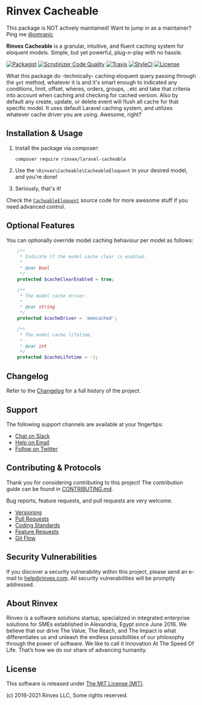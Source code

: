 # Rinvex Cacheable

This package is NOT actively maintained! Want to jump in as a maintainer? Ping me [@omranic](https://twitter.com/omranic)

**Rinvex Cacheable** is a granular, intuitive, and fluent caching system for eloquent models. Simple, but yet powerful, plug-n-play with no hassle.

[![Packagist](https://img.shields.io/packagist/v/rinvex/laravel-cacheable.svg?label=Packagist&style=flat-square)](https://packagist.org/packages/rinvex/laravel-cacheable)
[![Scrutinizer Code Quality](https://img.shields.io/scrutinizer/g/rinvex/laravel-cacheable.svg?label=Scrutinizer&style=flat-square)](https://scrutinizer-ci.com/g/rinvex/laravel-cacheable/)
[![Travis](https://img.shields.io/travis/rinvex/laravel-cacheable.svg?label=TravisCI&style=flat-square)](https://travis-ci.org/rinvex/laravel-cacheable)
[![StyleCI](https://styleci.io/repos/79321486/shield)](https://styleci.io/repos/79321486)
[![License](https://img.shields.io/packagist/l/rinvex/laravel-cacheable.svg?label=License&style=flat-square)](https://github.com/rinvex/laravel-cacheable/blob/develop/LICENSE)

What this package do -technically- caching eloquent query passing through the `get` method, whatever it is and it's smart enough to indicated any conditions, limit, offset, wheres, orders, groups, ..etc and take that criteria into account when caching and checking for cached version. Also by default any create, update, or delete event will flush all cache for that specific model. It uses default Laravel caching system, and utilizes whatever cache driver you are using. Awesome, right?


## Installation & Usage

1. Install the package via composer:
    ```shell
    composer require rinvex/laravel-cacheable
    ```

2. Use the `\Rinvex\Cacheable\CacheableEloquent` in your desired model, and you're done!

3. Seriously, that's it!

Check the [`CacheableEloquent`](src/CacheableEloquent.php) source code for more awesome stuff if you need advanced control.


## Optional Features

You can optionally override model caching behaviour per model as follows:

```php
    /**
     * Indicate if the model cache clear is enabled.
     *
     * @var bool
     */
    protected $cacheClearEnabled = true;

    /**
     * The model cache driver.
     *
     * @var string
     */
    protected $cacheDriver = 'memcached';

    /**
     * The model cache lifetime.
     *
     * @var int
     */
    protected $cacheLifetime = -1;
```


## Changelog

Refer to the [Changelog](CHANGELOG.md) for a full history of the project.


## Support

The following support channels are available at your fingertips:

- [Chat on Slack](https://bit.ly/rinvex-slack)
- [Help on Email](mailto:help@rinvex.com)
- [Follow on Twitter](https://twitter.com/rinvex)


## Contributing & Protocols

Thank you for considering contributing to this project! The contribution guide can be found in [CONTRIBUTING.md](CONTRIBUTING.md).

Bug reports, feature requests, and pull requests are very welcome.

- [Versioning](CONTRIBUTING.md#versioning)
- [Pull Requests](CONTRIBUTING.md#pull-requests)
- [Coding Standards](CONTRIBUTING.md#coding-standards)
- [Feature Requests](CONTRIBUTING.md#feature-requests)
- [Git Flow](CONTRIBUTING.md#git-flow)


## Security Vulnerabilities

If you discover a security vulnerability within this project, please send an e-mail to [help@rinvex.com](help@rinvex.com). All security vulnerabilities will be promptly addressed.


## About Rinvex

Rinvex is a software solutions startup, specialized in integrated enterprise solutions for SMEs established in Alexandria, Egypt since June 2016. We believe that our drive The Value, The Reach, and The Impact is what differentiates us and unleash the endless possibilities of our philosophy through the power of software. We like to call it Innovation At The Speed Of Life. That’s how we do our share of advancing humanity.


## License

This software is released under [The MIT License (MIT)](LICENSE).

(c) 2016-2021 Rinvex LLC, Some rights reserved.
